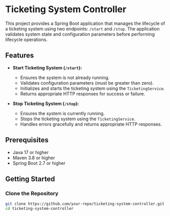 # Ticketing System Controller

This project provides a Spring Boot application that manages the lifecycle of a ticketing system using two endpoints: `/start` and `/stop`. The application validates system state and configuration parameters before performing lifecycle operations.

## Features

- **Start Ticketing System (`/start`):**
  - Ensures the system is not already running.
  - Validates configuration parameters (must be greater than zero).
  - Initializes and starts the ticketing system using the `TicketingService`.
  - Returns appropriate HTTP responses for success or failure.

- **Stop Ticketing System (`/stop`):**
  - Ensures the system is currently running.
  - Stops the ticketing system using the `TicketingService`.
  - Handles errors gracefully and returns appropriate HTTP responses.

## Prerequisites

- Java 17 or higher
- Maven 3.8 or higher
- Spring Boot 2.7 or higher

## Getting Started

### Clone the Repository

```bash
git clone https://github.com/your-repo/ticketing-system-controller.git
cd ticketing-system-controller
